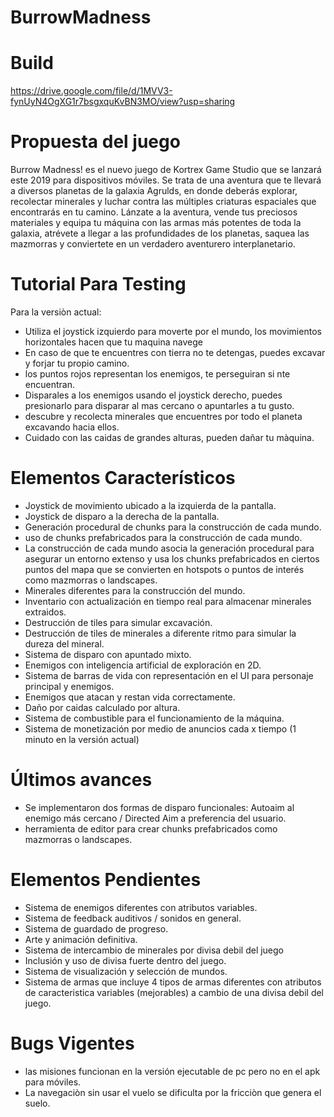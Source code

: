 # BurrowMadness

# Build
https://drive.google.com/file/d/1MVV3-fynUyN4OgXG1r7bsgxquKvBN3MO/view?usp=sharing

# Propuesta del juego
Burrow Madness! es el nuevo juego de Kortrex Game Studio que se lanzará este 2019
para dispositivos móviles. Se trata de una aventura que te llevará a diversos 
planetas de la galaxia Agrulds, en donde deberás explorar, recolectar minerales
y luchar contra las múltiples criaturas espaciales que encontrarás en tu 
camino. Lánzate a la aventura, vende tus preciosos materiales y equipa tu 
máquina con las armas más potentes de toda la galaxia, atrévete a llegar
a las profundidades de los planetas, saquea las mazmorras y conviertete en
un verdadero aventurero interplanetario.

# Tutorial Para Testing
Para la versiòn actual:
- Utiliza el joystick izquierdo para moverte por el mundo, 
los movimientos horizontales hacen que tu maquina navege
- En caso de que te encuentres con tierra no te detengas,
 puedes excavar y forjar tu propio camino.
- los puntos rojos representan los enemigos, te perseguiran
si nte encuentran.
- Disparales a los enemigos usando el joystick derecho, puedes
presionarlo para disparar al mas cercano o apuntarles a tu gusto.
- descubre y recolecta minerales que encuentres por todo el planeta 
excavando hacia ellos.
- Cuidado con las caidas de grandes alturas, pueden dañar tu
màquina. 


# Elementos Característicos
- Joystick de movimiento ubicado a la izquierda de la pantalla.
- Joystick de disparo a la derecha de la pantalla.
- Generación procedural de chunks para la construcción de cada mundo.
- uso de chunks prefabricados para la construcción de cada mundo.
- La construcción de cada mundo asocia la generación procedural para asegurar
un entorno extenso y usa los chunks prefabricados en ciertos puntos del mapa
que se convierten en hotspots o puntos de interés como mazmorras o landscapes.
- Minerales diferentes para la construcción del mundo.
- Inventario con actualización en tiempo real para almacenar minerales extraidos.
- Destrucción de tiles para simular excavación.
- Destrucción de tiles de minerales a diferente ritmo para simular la dureza del mineral.
- Sistema de disparo con apuntado mixto.
- Enemigos con inteligencia artificial de exploración en 2D.
- Sistema de barras de vida con representación en el UI para personaje principal y enemigos.
- Enemigos que atacan y restan vida correctamente.
- Daño por caidas calculado por altura.
- Sistema de combustible para el funcionamiento de la máquina.
- Sistema de monetización por medio de anuncios cada x tiempo (1 minuto en la versión actual)

# Últimos avances
- Se implementaron dos formas de disparo funcionales: Autoaim al enemigo más cercano / Directed Aim 
a preferencia del usuario.
- herramienta de editor para crear chunks prefabricados como mazmorras o landscapes.

# Elementos Pendientes
- Sistema de enemigos diferentes con atributos variables.
- Sistema de feedback auditivos / sonidos en general.
- Sistema de guardado de progreso.
- Arte y animación definitiva.
- Sistema de intercambio de minerales por divisa debil del juego
- Inclusión y uso de divisa fuerte dentro del juego.
- Sistema de visualización y selección de mundos.
- Sistema de armas que incluye 4 tipos de armas diferentes con atributos de caracteristica variables 
(mejorables) a cambio de una divisa debil del juego.

# Bugs Vigentes
- las misiones funcionan en la versión ejecutable de pc pero no en el apk para móviles.
- La navegaciòn sin usar el vuelo se dificulta por la fricciòn que genera el suelo.

